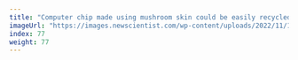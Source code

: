 ```yaml
---
title: "Computer chip made using mushroom skin could be easily recycled"
imageUrl: "https://images.newscientist.com/wp-content/uploads/2022/11/11161132/SEI_133177235.jpg?width=600"
index: 77
weight: 77
---
```

